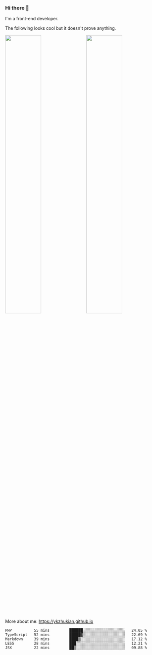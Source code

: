 ### Hi there 👋

I'm a front-end developer.

The following looks cool but it doesn't prove anything.

[<img align="right" width="48%" src="https://github-readme-stats.vercel.app/api?username=ykzhukian&show_icons=true&theme=dracula">](https://github.com/anuraghazra/github-readme-stats)

[<img width="48%" src="https://github-readme-stats.vercel.app/api/top-langs/?username=ykzhukian&layout=compact&theme=dracula">](https://github.com/anuraghazra/github-readme-stats)

More about me: 
https://ykzhukian.github.io

<!--START_SECTION:waka-->
```text
PHP          55 mins         ██████░░░░░░░░░░░░░░░░░░░   24.05 % 
TypeScript   52 mins         █████▓░░░░░░░░░░░░░░░░░░░   22.69 % 
Markdown     39 mins         ████▒░░░░░░░░░░░░░░░░░░░░   17.12 % 
LESS         28 mins         ███░░░░░░░░░░░░░░░░░░░░░░   12.21 % 
JSX          22 mins         ██▒░░░░░░░░░░░░░░░░░░░░░░   09.88 % 
```
<!--END_SECTION:waka-->
